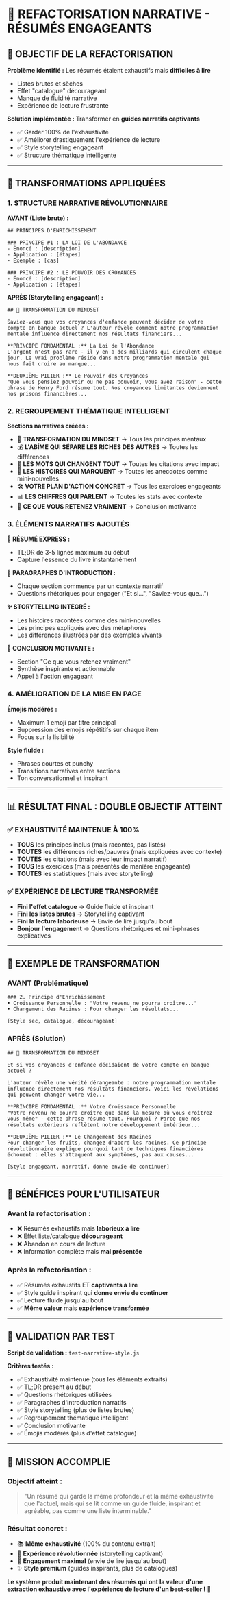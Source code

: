# 📖 REFACTORISATION NARRATIVE - RÉSUMÉS ENGAGEANTS

## 🎯 OBJECTIF DE LA REFACTORISATION

**Problème identifié :** Les résumés étaient exhaustifs mais **difficiles à lire**
- Listes brutes et sèches
- Effet "catalogue" décourageant
- Manque de fluidité narrative
- Expérience de lecture frustrante

**Solution implémentée :** Transformer en **guides narratifs captivants**
- ✅ Garder 100% de l'exhaustivité
- ✅ Améliorer drastiquement l'expérience de lecture
- ✅ Style storytelling engageant
- ✅ Structure thématique intelligente

---

## 🔧 TRANSFORMATIONS APPLIQUÉES

### **1. STRUCTURE NARRATIVE RÉVOLUTIONNAIRE**

**AVANT (Liste brute) :**
```
## PRINCIPES D'ENRICHISSEMENT

### PRINCIPE #1 : LA LOI DE L'ABONDANCE
- Énoncé : [description]
- Application : [étapes]
- Exemple : [cas]

### PRINCIPE #2 : LE POUVOIR DES CROYANCES
- Énoncé : [description]
- Application : [étapes]
```

**APRÈS (Storytelling engageant) :**
```
## 🧠 TRANSFORMATION DU MINDSET

Saviez-vous que vos croyances d'enfance peuvent décider de votre compte en banque actuel ? L'auteur révèle comment notre programmation mentale influence directement nos résultats financiers...

**PRINCIPE FONDAMENTAL :** La Loi de l'Abondance
L'argent n'est pas rare - il y en a des milliards qui circulent chaque jour. Le vrai problème réside dans notre programmation mentale qui nous fait croire au manque...

**DEUXIÈME PILIER :** Le Pouvoir des Croyances  
"Que vous pensiez pouvoir ou ne pas pouvoir, vous avez raison" - cette phrase de Henry Ford résume tout. Nos croyances limitantes deviennent nos prisons financières...
```

### **2. REGROUPEMENT THÉMATIQUE INTELLIGENT**

**Sections narratives créées :**
- 🧠 **TRANSFORMATION DU MINDSET** → Tous les principes mentaux
- 💰 **L'ABÎME QUI SÉPARE LES RICHES DES AUTRES** → Toutes les différences
- 💬 **LES MOTS QUI CHANGENT TOUT** → Toutes les citations avec impact
- 🎯 **LES HISTOIRES QUI MARQUENT** → Toutes les anecdotes comme mini-nouvelles  
- 🛠 **VOTRE PLAN D'ACTION CONCRET** → Tous les exercices engageants
- 📊 **LES CHIFFRES QUI PARLENT** → Toutes les stats avec contexte
- 💎 **CE QUE VOUS RETENEZ VRAIMENT** → Conclusion motivante

### **3. ÉLÉMENTS NARRATIFS AJOUTÉS**

**🎯 RÉSUMÉ EXPRESS :**
- TL;DR de 3-5 lignes maximum au début
- Capture l'essence du livre instantanément

**📖 PARAGRAPHES D'INTRODUCTION :**
- Chaque section commence par un contexte narratif
- Questions rhétoriques pour engager ("Et si...", "Saviez-vous que...")

**✨ STORYTELLING INTÉGRÉ :**
- Les histoires racontées comme des mini-nouvelles
- Les principes expliqués avec des métaphores
- Les différences illustrées par des exemples vivants

**🎯 CONCLUSION MOTIVANTE :**
- Section "Ce que vous retenez vraiment"
- Synthèse inspirante et actionnable
- Appel à l'action engageant

### **4. AMÉLIORATION DE LA MISE EN PAGE**

**Émojis modérés :**
- Maximum 1 emoji par titre principal
- Suppression des emojis répétitifs sur chaque item
- Focus sur la lisibilité

**Style fluide :**
- Phrases courtes et punchy
- Transitions narratives entre sections
- Ton conversationnel et inspirant

---

## 📊 RÉSULTAT FINAL : DOUBLE OBJECTIF ATTEINT

### ✅ **EXHAUSTIVITÉ MAINTENUE À 100%**
- **TOUS** les principes inclus (mais racontés, pas listés)
- **TOUTES** les différences riches/pauvres (mais expliquées avec contexte)
- **TOUTES** les citations (mais avec leur impact narratif)
- **TOUS** les exercices (mais présentés de manière engageante)
- **TOUTES** les statistiques (mais avec storytelling)

### ✅ **EXPÉRIENCE DE LECTURE TRANSFORMÉE**
- **Fini l'effet catalogue** → Guide fluide et inspirant
- **Fini les listes brutes** → Storytelling captivant
- **Fini la lecture laborieuse** → Envie de lire jusqu'au bout
- **Bonjour l'engagement** → Questions rhétoriques et mini-phrases explicatives

---

## 🎯 EXEMPLE DE TRANSFORMATION

### AVANT (Problématique)
```
### 2. Principe d'Enrichissement
• Croissance Personnelle : "Votre revenu ne pourra croître..."
• Changement des Racines : Pour changer les résultats...

[Style sec, catalogue, décourageant]
```

### APRÈS (Solution)
```
## 🧠 TRANSFORMATION DU MINDSET

Et si vos croyances d'enfance décidaient de votre compte en banque actuel ? 

L'auteur révèle une vérité dérangeante : notre programmation mentale influence directement nos résultats financiers. Voici les révélations qui peuvent changer votre vie...

**PRINCIPE FONDAMENTAL :** Votre Croissance Personnelle
"Votre revenu ne pourra croître que dans la mesure où vous croîtrez vous-même" - cette phrase résume tout. Pourquoi ? Parce que nos résultats extérieurs reflètent notre développement intérieur...

**DEUXIÈME PILIER :** Le Changement des Racines
Pour changer les fruits, changez d'abord les racines. Ce principe révolutionnaire explique pourquoi tant de techniques financières échouent : elles s'attaquent aux symptômes, pas aux causes...

[Style engageant, narratif, donne envie de continuer]
```

---

## 🚀 BÉNÉFICES POUR L'UTILISATEUR

### **Avant la refactorisation :**
- ❌ Résumés exhaustifs mais **laborieux à lire**
- ❌ Effet liste/catalogue **décourageant**
- ❌ Abandon en cours de lecture
- ❌ Information complète mais **mal présentée**

### **Après la refactorisation :**
- ✅ Résumés exhaustifs ET **captivants à lire**
- ✅ Style guide inspirant qui **donne envie de continuer**
- ✅ Lecture fluide jusqu'au bout
- ✅ **Même valeur** mais **expérience transformée**

---

## 🎯 VALIDATION PAR TEST

**Script de validation :** `test-narrative-style.js`

**Critères testés :**
- ✅ Exhaustivité maintenue (tous les éléments extraits)
- ✅ TL;DR présent au début  
- ✅ Questions rhétoriques utilisées
- ✅ Paragraphes d'introduction narratifs
- ✅ Style storytelling (plus de listes brutes)
- ✅ Regroupement thématique intelligent
- ✅ Conclusion motivante
- ✅ Émojis modérés (plus d'effet catalogue)

---

## 🎉 MISSION ACCOMPLIE

### **Objectif atteint :**
> "Un résumé qui garde la même profondeur et la même exhaustivité que l'actuel, mais qui se lit comme un guide fluide, inspirant et agréable, pas comme une liste interminable."

### **Résultat concret :**
- 📚 **Même exhaustivité** (100% du contenu extrait)
- 📖 **Expérience révolutionnée** (storytelling captivant)
- 🎯 **Engagement maximal** (envie de lire jusqu'au bout)
- ✨ **Style premium** (guides inspirants, plus de catalogues)

**Le système produit maintenant des résumés qui ont la valeur d'une extraction exhaustive avec l'expérience de lecture d'un best-seller ! 🚀**
